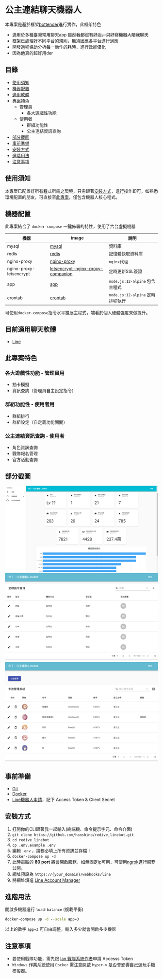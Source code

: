 # 公主連結聊天機器人

本專案是基於框架[bottender](https://bottender.js.org/)進行實作，此框架特色

* 適用於多種臺灣常用聊天app ~~雖然我都沒有好友，只好寫機器人陪我聊天~~
* 框架已處理好不同平台的規則，無須因應各平台進行適應
* 開發過程協助分析每一動作的耗時，進行效能優化
* 因為他真的超好用der

## 目錄

- [使用須知](#使用須知)
- [機器配置](#機器配置)
- [適用軟體](#目前適用聊天軟體)
- [專案特色](#此專案特色)
  - 管理員
    - 各大遊戲性功能
  - 使用者
    - 群組功能性
    - 公主連結資訊查詢
- [部分截圖](#部分截圖)
- [事前準備](#事前準備)
- [安裝方式](#安裝方式)
- [進階用法](#進階用法)
- [注意事項](#注意事項)

## 使用須知

本專案已配置好所有程式所需之環境，只需跟著[安裝方式](#安裝方式)，進行操作即可，如熟悉環境配置的朋友，可直接至[此專案](https://github.com/hanshino/redive_linebot_app)，僅包含機器人核心程式。

## 機器配置

此專案結合了 `docker-compose` 一鍵佈署的特性，使用了六台虛擬機器

|機器|image|說明|
|-|-|-|
|mysql|[mysql](https://hub.docker.com/_/mysql)|資料庫
|redis|[redis](https://hub.docker.com/_/redis)|記憶體快取資料庫
|nginx-proxy|[nginx-proxy](https://hub.docker.com/r/jwilder/nginx-proxy)|`nginx`代理
|nginx-proxy-letsencrypt|[letsencrypt-nginx-proxy-companion](https://hub.docker.com/r/jrcs/letsencrypt-nginx-proxy-companion/)|定時更新SSL簽證
|app|[app](https://github.com/hanshino/redive_linebot/blob/master/app/Dockerfile)|`node.js:12-alpine` 包含主程式
|crontab|[crontab](https://github.com/hanshino/redive_linebot/blob/master/job/Dockerfile)|`node.js:12-alpine` 定時排程執行

可使用`docker-compose`指令水平擴展主程式，端看於個人硬體強度來做提升。

## 目前適用聊天軟體

* [Line](https://line.me/zh-hant/)

## 此專案特色

### 各大遊戲性功能 - 管理員用
* 抽卡模擬
* 資訊查詢（管理員自主設定指令）

### 群組功能性 - 使用者用
* 群組排行
* 群組設定（自定義功能開關）

### 公主連結資訊查詢 - 使用者
* 角色資訊查詢
* 戰隊報名管理
* 官方活動查詢


## 部分截圖

![首頁](readmepic/home.png)
![全群指令管理](readmepic/GlobalOrder.png)
![轉蛋卡池](readmepic/GachaPool.png)

## 事前準備

* [Git](https://git-scm.com/)
* [Docker](https://www.docker.com/)
* [Line機器人申請](https://manager.line.biz/)，記下 Access Token & Client Secret

## 安裝方式

1. 打開你的CLI跟著我一起輸入(終端機、命令提示字元、命令介面)
2. `git clone https://github.com/hanshino/redive_linebot.git`
3. `cd redive_linebot`
4. `cp .env.example .env`
5. 編輯 `.env` ，請務必填上所有資訊並存檔！
6. `docker-compose up -d`
7. 此時電腦的 **80 port** 將會開啟服務，如無固定ip可用，可使用[ngrok](https://ngrok.com/)進行服務公開。
8. 網址預設為 `https://{your_domain}/webhooks/line`
9. 將網址填進 [Line Account Manager](https://manager.line.biz/)

## 進階用法
開啟多機器進行 `load-balance` (複載平衡)

```cmd
docker-compose up -d --scale app=3
```

以上的數字 `app=3` 可自由調整，輸入多少就會開啟多少機器

## 注意事項

* 要使用戰隊功能，需先跟 [Ian 戰隊系統作者](https://discord.gg/cwFc4qh)申請 Accesss Token
* `Windows` 作業系統使用 `Docker` 需注意開啟 `hyper-v` 是否會影響自己遊玩手機模擬器。
